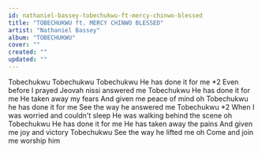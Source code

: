 ```yaml
---
id: nathaniel-bassey-tobechukwu-ft-mercy-chinwo-blessed
title: "TOBECHUKWU ft. MERCY CHINWO BLESSED"
artist: "Nathaniel Bassey"
album: "TOBECHUKWU"
cover: ""
created: ""
updated: ""
---
```


Tobechukwu
Tobechukwu
Tobechukwu
He has done it for me *2
Even before I prayed
Jeovah nissi answered me
Tobechukwu
He has done it for me
He taken away my fears
And given me peace of mind oh
Tobechukwu he has done it for me
See the way he answered me
Tobechukwu *2
When I was worried and couldn't sleep
He was walking behind the scene oh
Tobechukwu
He has done it for me
He has taken away the pains
And given me joy and victory
Tobechukwu
See the way he lifted me oh
Come and join me worship him
